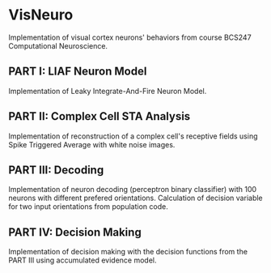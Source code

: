 # VisNeuro
Implementation of visual cortex neurons' behaviors from course BCS247 Computational Neuroscience.


## PART I: LIAF Neuron Model
Implementation of Leaky Integrate-And-Fire Neuron Model.

## PART II: Complex Cell STA Analysis
Implementation of reconstruction of a complex cell's receptive fields using Spike Triggered Average with white noise images.

## PART III: Decoding
Implementation of neuron decoding (perceptron binary classifier) with 100 neurons with different prefered orientations. Calculation of decision variable for two input orientations from population code. 

## PART IV: Decision Making
Implementation of decision making with the decision functions from the PART III using accumulated evidence model.
